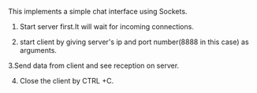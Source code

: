 This implements a simple chat interface using Sockets.

1. Start server first.It will wait for incoming connections.

2. start client by giving server's ip and port number(8888 in this case) as arguments.

3.Send data from client and see reception on server.

4. Close the client by CTRL +C.
